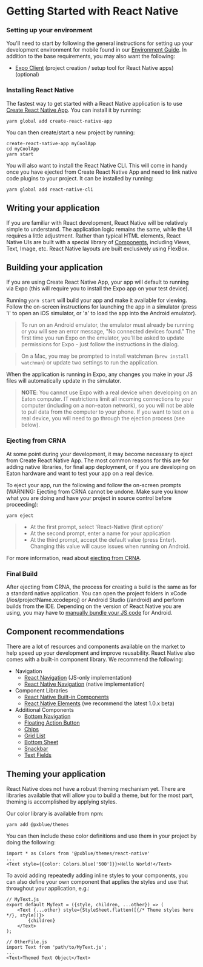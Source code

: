 # Getting Started with React Native

### Setting up your environment
You'll need to start by following the general instructions for setting up your development environment for mobile found in our [Environment Guide](/development/environment). In addition to the base requirements, you may also want the following:

- [Expo Client](https://expo.io/learn) (project creation / setup tool for React Native apps)(optional)

### Installing React Native

The fastest way to get started with a React Native application is to use [Create React Native App](https://github.com/react-community/create-react-native-app). You can install it by running:

```
yarn global add create-react-native-app
```

You can then create/start a new project by running:

```
create-react-native-app myCoolApp
cd myCoolApp
yarn start
```

You will also want to install the React Native CLI. This will come in handy once you have ejected from Create React Native App and need to link native code plugins to your project. It can be installed by running:

```
yarn global add react-native-cli
```

## Writing your application
If you are familiar with React development, React Native will be relatively simple to understand. The application logic remains the same, while the UI requires a little adjustment. Rather than typical HTML elements, React Native UIs are built with a special library of [Components](https://facebook.github.io/react-native/docs/components-and-apis), including Views, Text, Image, etc. React Native layouts are built exclusively using FlexBox.

## Building your application
If you are using Create React Native App, your app will default to running via Expo (this will require you to install the Expo app on your test device).

Running ```yarn start``` will build your app and make it available for viewing. Follow the on-screen instructions for launching the app in a simulator (press 'i' to open an iOS simulator, or 'a' to load the app into the Android emulator).

>To run on an Android emulator, the emulator must already be running or you will see an error message, "No connected devices found." The first time you run Expo on the emulator, you'll be asked to update permissions for Expo - just follow the instructions in the dialog.

>On a Mac, you may be prompted to install watchman (```brew install watchman```) or update two settings to run the application.

When the application is running in Expo, any changes you make in your JS files will automatically update in the simulator.

>**NOTE**: You cannot use Expo with a real device when developing on an Eaton computer. IT restrictions limit all incoming connections to your computer (including on a non-eaton network), so you will not be able to pull data from the computer to your phone. If you want to test on a real device, you will need to go through the ejection process (see below).

### Ejecting from CRNA
At some point during your development, it may become necessary to eject from Create React Native App. The most common reasons for this are for adding native libraries, for final app deployment, or if you are developing on Eaton hardware and want to test your app on a real device. 

To eject your app, run the following and follow the on-screen prompts (WARNING: Ejecting from CRNA cannot be undone. Make sure you know what you are doing and have your project in source control before proceeding):

```
yarn eject
```

> * At the first prompt, select 'React-Native (first option)'
> * At the second prompt, enter a name for your application
> * At the third prompt, accept the default value (press Enter). Changing this value will cause issues when running on Android.

For more information, read about [ejecting from CRNA](https://github.com/react-community/create-react-native-app/blob/master/EJECTING.md).

### Final Build
After ejecting from CRNA, the process for creating a build is the same as for a standard native application. You can open the project folders in xCode (/ios/projectName.xcodeproj) or Android Studio (/android) and perform builds from the IDE. Depending on the version of React Native you are using, you may have to [manually bundle your JS code](https://stackoverflow.com/questions/44446523/unable-to-load-script-from-assets-index-android-bundle-on-windows) for Android.

## Component recommendations
There are a lot of resources and components available on the market to help speed up your development and improve reusability. React Native also comes with a built-in component library. We recommend the following:
- Navigation
    - [React Navigation](https://reactnavigation.org/) (JS-only implementation)
    - [React Native Navigation](https://wix.github.io/react-native-navigation/#/) (native implementation)
- Component Libraries
    - [React Native Built-in Components](https://facebook.github.io/react-native/docs/components-and-apis.html)
    - [React Native Elements](https://react-native-training.github.io/react-native-elements/) (we recommend the latest 1.0.x beta)
- Additional Components
    - [Bottom Navigation](https://github.com/tomzaku/react-native-material-bottom-navigation-performance)
    - [Floating Action Button](https://github.com/mastermoo/react-native-action-button)
    - [Chips](https://github.com/prscX/react-native-chip-view#readme)
    - [Grid List](https://github.com/gusgard/react-native-grid-list)
    - [Bottom Sheet](https://github.com/cesardeazevedo/react-native-bottom-sheet-behavior)
    - [Snackbar](https://github.com/cooperka/react-native-snackbar)
    - [Text Fields](https://github.com/n4kz/react-native-material-textfield)


## Theming your application
React Native does not have a robust theming mechanism yet. There are libraries available that will allow you to build a theme, but for the most part, theming is accomplished by applying styles.

Our color library is available from npm:

```
yarn add @pxblue/themes
```

You can then include these color definitions and use them in your project by doing the following:
```
import * as Colors from '@pxblue/themes/react-native'
...
<Text style={{color: Colors.blue['500']}}>Hello World!</Text>
```

To avoid adding repeatedly adding inline styles to your components, you can also define your own component that applies the styles and use that throughout your application, e.g.:

```
// MyText.js
export default MyText = ({style, children, ...other}) => (
    <Text {...other} style={StyleSheet.flatten([{/* Theme styles here */}, style])}>
        {children}
    </Text>
);

// OtherFile.js
import Text from 'path/to/MyText.js';
...
<Text>Themed Text Object</Text>
```
